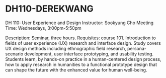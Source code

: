 # DH110-DEREKWANG
DH 110: User Experience and Design
Instructor: Sookyung Cho
Meeting Time: Wednesdays, 3:00pm-5:50pm

Description: Seminar, three hours. Requisites: course 101. Introduction to fields of user experience (UX) research and interface design. Study covers UX design methods including ethnographic field research, persona-scenario development, user interface prototyping, and usability testing. Students learn, by hands-on practice in a human-centered design process, how to apply research in humanities to a functional prototype design that can shape the future with the enhanced value for human well-being.
